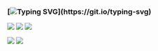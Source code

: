 ### [![Typing SVG](https://readme-typing-svg.herokuapp.com?font=Fira+Code&duration=3000&pause=1000&color=15C828&width=435&lines=Hi%2C+i'm+a+C%2FC%2B%2B+developer...)](https://git.io/typing-svg)
![](https://github-readme-stats.vercel.app/api/top-langs/?username=droysky&layout=compact,&theme=dark)
![](http://github-profile-summary-cards.vercel.app/api/cards/stats?username=droysky&theme=dark)
![](https://leetcard.jacoblin.cool/droysky?width=500&height=200,&theme=dark)

![](http://github-profile-summary-cards.vercel.app/api/cards/most-commit-language?username=droysky&theme=dark)
![](http://github-profile-summary-cards.vercel.app/api/cards/repos-per-language?username=droysky&theme=dark)
